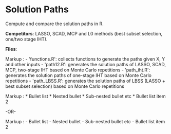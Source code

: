 # Solution Paths

Compute and compare the solution paths in R. 

**Competitors**: LASSO, SCAD, MCP and L0 methods (best subset selection, one/two stage IHT).

**Files**:

Markup : - 'functions.R': collects functions to generate the paths given X, Y and other inputs
         - 'path12.R': generates the solution paths of LASSO, SCAD, MCP, two-stage IHT based on Monte Carlo repetitions
         - 'path_iht.R': generates the solution paths of one-stage IHT based on Monte Carlo repetitions
         - 'path_LBSS.R': generates the solution paths of LBSS (LASSO + best subset selection) based on Monte Carlo repetitions

 Markup : * Bullet list
              * Nested bullet
                  * Sub-nested bullet etc
          * Bullet list item 2

-OR-

 Markup : - Bullet list
              - Nested bullet
                  - Sub-nested bullet etc
          - Bullet list item 2 
